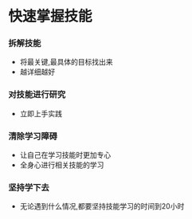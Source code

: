 # 快速掌握技能
### 拆解技能
- 将最关键,最具体的目标找出来
- 越详细越好
### 对技能进行研究
- 立即上手实践
### 清除学习障碍
- 让自己在学习技能时更加专心
- 全身心进行相关技能的学习
### 坚持学下去
- 无论遇到什么情况,都要坚持技能学习的时间到20小时
